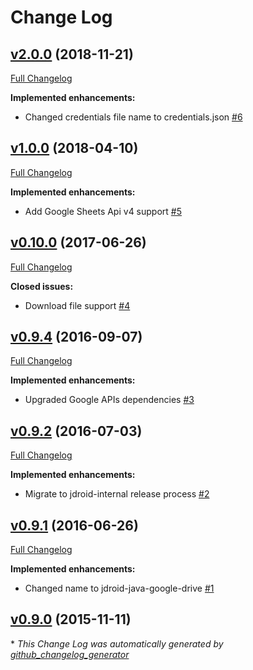 # Change Log

## [v2.0.0](https://github.com/maxirosson/jdroid-java-google-drive/tree/v2.0.0) (2018-11-21)
[Full Changelog](https://github.com/maxirosson/jdroid-java-google-drive/compare/v1.0.0...v2.0.0)

**Implemented enhancements:**

- Changed credentials file name to credentials.json [\#6](https://github.com/maxirosson/jdroid-java-google-drive/issues/6)

## [v1.0.0](https://github.com/maxirosson/jdroid-java-google-drive/tree/v1.0.0) (2018-04-10)
[Full Changelog](https://github.com/maxirosson/jdroid-java-google-drive/compare/v0.10.0...v1.0.0)

**Implemented enhancements:**

- Add Google Sheets Api v4 support [\#5](https://github.com/maxirosson/jdroid-java-google-drive/issues/5)

## [v0.10.0](https://github.com/maxirosson/jdroid-java-google-drive/tree/v0.10.0) (2017-06-26)
[Full Changelog](https://github.com/maxirosson/jdroid-java-google-drive/compare/v0.9.4...v0.10.0)

**Closed issues:**

- Download file support [\#4](https://github.com/maxirosson/jdroid-java-google-drive/issues/4)

## [v0.9.4](https://github.com/maxirosson/jdroid-java-google-drive/tree/v0.9.4) (2016-09-07)
[Full Changelog](https://github.com/maxirosson/jdroid-java-google-drive/compare/v0.9.2...v0.9.4)

**Implemented enhancements:**

- Upgraded Google APIs dependencies [\#3](https://github.com/maxirosson/jdroid-java-google-drive/issues/3)

## [v0.9.2](https://github.com/maxirosson/jdroid-java-google-drive/tree/v0.9.2) (2016-07-03)
[Full Changelog](https://github.com/maxirosson/jdroid-java-google-drive/compare/v0.9.1...v0.9.2)

**Implemented enhancements:**

- Migrate to jdroid-internal release process [\#2](https://github.com/maxirosson/jdroid-java-google-drive/issues/2)

## [v0.9.1](https://github.com/maxirosson/jdroid-java-google-drive/tree/v0.9.1) (2016-06-26)
[Full Changelog](https://github.com/maxirosson/jdroid-java-google-drive/compare/v0.9.0...v0.9.1)

**Implemented enhancements:**

- Changed name to jdroid-java-google-drive [\#1](https://github.com/maxirosson/jdroid-java-google-drive/issues/1)

## [v0.9.0](https://github.com/maxirosson/jdroid-java-google-drive/tree/v0.9.0) (2015-11-11)


\* *This Change Log was automatically generated by [github_changelog_generator](https://github.com/skywinder/Github-Changelog-Generator)*